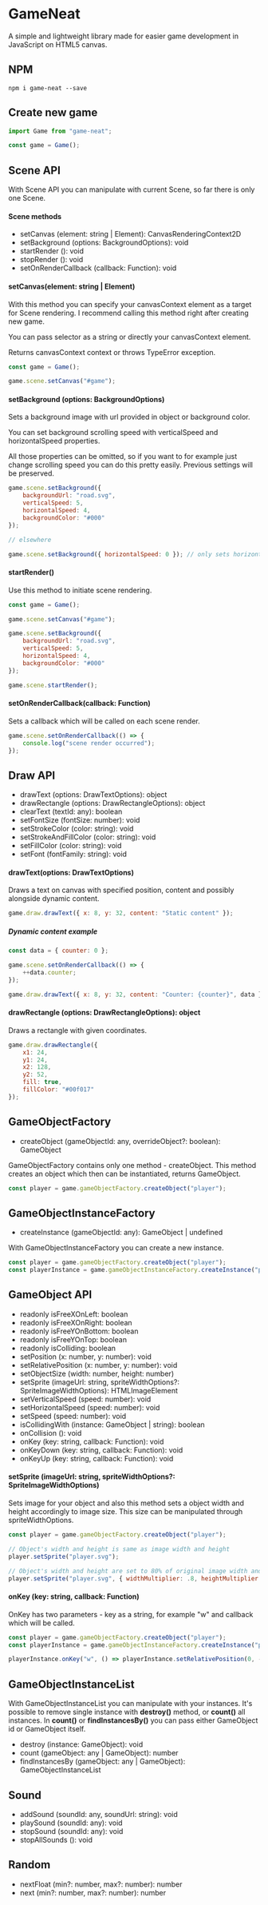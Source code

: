 # GameNeat

A simple and lightweight library made for easier game development in JavaScript on HTML5 canvas.

## NPM

```
npm i game-neat --save
```

## Create new game

```js
import Game from "game-neat";

const game = Game();
```

## Scene API

With Scene API you can manipulate with current Scene, so far there is only one Scene.

#### Scene methods

- setCanvas (element: string | Element): CanvasRenderingContext2D
- setBackground (options: BackgroundOptions): void
- startRender (): void
- stopRender (): void
- setOnRenderCallback (callback: Function): void

#### setCanvas(element: string | Element)

With this method you can specify your canvasContext element as a target for Scene rendering.
I recommend calling this method right after creating new game.

You can pass selector as a string or directly your canvasContext element.

Returns canvasContext context or throws TypeError exception.

```js
const game = Game();

game.scene.setCanvas("#game");
```

#### setBackground (options: BackgroundOptions)

Sets a background image with url provided in object or background color.

You can set background scrolling speed with verticalSpeed and horizontalSpeed properties.

All those properties can be omitted, so if you want to for example just change scrolling speed you can do this pretty easily.
Previous settings will be preserved.

```js
game.scene.setBackground({
    backgroundUrl: "road.svg",
    verticalSpeed: 5,
    horizontalSpeed: 4,
    backgroundColor: "#000"
});

// elsewhere

game.scene.setBackground({ horizontalSpeed: 0 }); // only sets horizontal speed to 0
```

#### startRender()

Use this method to initiate scene rendering.

```js
const game = Game();

game.scene.setCanvas("#game");

game.scene.setBackground({
    backgroundUrl: "road.svg",
    verticalSpeed: 5,
    horizontalSpeed: 4,
    backgroundColor: "#000"
});

game.scene.startRender();
```

#### setOnRenderCallback(callback: Function)

Sets a callback which will be called on each scene render.

```js
game.scene.setOnRenderCallback(() => {
    console.log("scene render occurred");
});
```

## Draw API

- drawText (options: DrawTextOptions): object
- drawRectangle (options: DrawRectangleOptions): object
- clearText (textId: any): boolean
- setFontSize (fontSize: number): void
- setStrokeColor (color: string): void
- setStrokeAndFillColor (color: string): void
- setFillColor (color: string): void
- setFont (fontFamily: string): void

#### drawText(options: DrawTextOptions)

Draws a text on canvas with specified position, content and possibly alongside dynamic content.

```js
game.draw.drawText({ x: 8, y: 32, content: "Static content" });
```

##### Dynamic content example 
 
```js
const data = { counter: 0 };

game.scene.setOnRenderCallback(() => {
    ++data.counter;
});

game.draw.drawText({ x: 8, y: 32, content: "Counter: {counter}", data });
```

#### drawRectangle (options: DrawRectangleOptions): object

Draws a rectangle with given coordinates.

```js
game.draw.drawRectangle({
    x1: 24,
    y1: 24,
    x2: 128,
    y2: 52,
    fill: true,
    fillColor: "#00f017"
});
```
 
## GameObjectFactory

- createObject (gameObjectId: any, overrideObject?: boolean): GameObject

GameObjectFactory contains only one method - createObject. 
This method creates an object which then can be instantiated, returns GameObject.

```js
const player = game.gameObjectFactory.createObject("player");
```

## GameObjectInstanceFactory

- createInstance (gameObjectId: any): GameObject | undefined

With GameObjectInstanceFactory you can create a new instance.

```js
const player = game.gameObjectFactory.createObject("player");
const playerInstance = game.gameObjectInstanceFactory.createInstance("player"); // or player.id
```

## GameObject API

- readonly isFreeXOnLeft: boolean
- readonly isFreeXOnRight: boolean
- readonly isFreeYOnBottom: boolean
- readonly isFreeYOnTop: boolean
- readonly isColliding: boolean
- setPosition (x: number, y: number): void
- setRelativePosition (x: number, y: number): void
- setObjectSize (width: number, height: number)
- setSprite (imageUrl: string, spriteWidthOptions?: SpriteImageWidthOptions): HTMLImageElement
- setVerticalSpeed (speed: number): void
- setHorizontalSpeed (speed: number): void
- setSpeed (speed: number): void
- isCollidingWith (instance: GameObject | string): boolean
- onCollision (): void
- onKey (key: string, callback: Function): void
- onKeyDown (key: string, callback: Function): void
- onKeyUp (key: string, callback: Function): void

#### setSprite (imageUrl: string, spriteWidthOptions?: SpriteImageWidthOptions)

Sets image for your object and also this method sets a object width and height accordingly to image size.
This size can be manipulated through spriteWidthOptions.

```js
const player = game.gameObjectFactory.createObject("player");

// Object's width and height is same as image width and height
player.setSprite("player.svg");

// Object's width and height are set to 80% of original image width and height
player.setSprite("player.svg", { widthMultiplier: .8, heightMultiplier: .8 });
```

#### onKey (key: string, callback: Function)

OnKey has two parameters - key as a string, for example "w" and callback which will be called.

```js
const player = game.gameObjectFactory.createObject("player");
const playerInstance = game.gameObjectInstanceFactory.createInstance("player"); // or player.id

playerInstance.onKey("w", () => playerInstance.setRelativePosition(0, -3));
```

## GameObjectInstanceList

With GameObjectInstanceList you can manipulate with your instances.
It's possible to remove single instance with **destroy()** method, or **count()** all instances.
In **count()** or **findInstancesBy()** you can pass either GameObject id or GameObject itself.

- destroy (instance: GameObject): void
- count (gameObject: any | GameObject): number
- findInstancesBy (gameObject: any | GameObject): GameObjectInstanceList 

## Sound

- addSound (soundId: any, soundUrl: string): void
- playSound (soundId: any): void
- stopSound (soundId: any): void
- stopAllSounds (): void

## Random

- nextFloat (min?: number, max?: number): number
- next (min?: number, max?: number): number